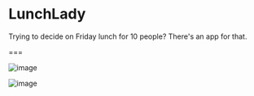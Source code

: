# LunchLady

Trying to decide on Friday lunch for 10 people? There's an app for that.

===

![image](http://25.media.tumblr.com/tumblr_lhmchbulJz1qha84jo1_500.png)

![image](http://25.media.tumblr.com/tumblr_lhme1ujTc81qha84jo1_500.png)